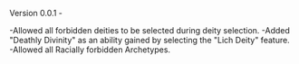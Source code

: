 Version 0.0.1 -

-Allowed all forbidden deities to be selected during deity selection.
-Added "Deathly Divinity" as an ability gained by selecting the "Lich Deity" feature.
-Allowed all Racially forbidden Archetypes.
